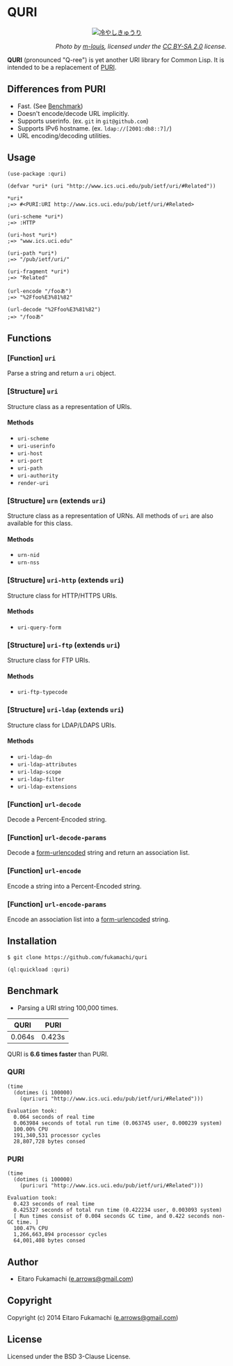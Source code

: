 # QURI

<p align=center><a href="https://www.flickr.com/photos/m-louis/8209540334/"><img src="http://c1.staticflickr.com/9/8202/8209540334_261582582c_h.jpg" alt="冷やしきゅうり"></a></p>
<p align=right><i>Photo by <a href="https://www.flickr.com/photos/m-louis/">m-louis</a>, licensed under the <a href="https://creativecommons.org/licenses/by-sa/2.0/">CC BY-SA 2.0</a> license.</i></p>

**QURI** (pronounced "Q-ree") is yet another URI library for Common Lisp. It is intended to be a replacement of [PURI](http://puri.b9.com).

## Differences from PURI

- Fast. (See [Benchmark](#benchmark))
- Doesn't encode/decode URL implicitly.
- Supports userinfo. (ex. `git` in `git@github.com`)
- Supports IPv6 hostname. (ex. `ldap://[2001:db8::7]/`)
- URL encoding/decoding utilities.

## Usage

```common-lisp
(use-package :quri)

(defvar *uri* (uri "http://www.ics.uci.edu/pub/ietf/uri/#Related"))

*uri*
;=> #<PURI:URI http://www.ics.uci.edu/pub/ietf/uri/#Related>

(uri-scheme *uri*)
;=> :HTTP

(uri-host *uri*)
;=> "www.ics.uci.edu"

(uri-path *uri*)
;=> "/pub/ietf/uri/"

(uri-fragment *uri*)
;=> "Related"

(url-encode "/fooあ")
;=> "%2Ffoo%E3%81%82"

(url-decode "%2Ffoo%E3%81%82")
;=> "/fooあ"
```

## Functions

### \[Function] `uri`

Parse a string and return a `uri` object.

### \[Structure] `uri`

Structure class as a representation of URIs.

#### Methods

- `uri-scheme`
- `uri-userinfo`
- `uri-host`
- `uri-port`
- `uri-path`
- `uri-authority`
- `render-uri`

### \[Structure] `urn` (extends `uri`)

Structure class as a representation of URNs. All methods of `uri` are also available for this class.

#### Methods

- `urn-nid`
- `urn-nss`

### \[Structure] `uri-http` (extends `uri`)

Structure class for HTTP/HTTPS URIs.

#### Methods

- `uri-query-form`

### \[Structure] `uri-ftp` (extends `uri`)

Structure class for FTP URIs.

#### Methods

- `uri-ftp-typecode`

### \[Structure] `uri-ldap` (extends `uri`)

Structure class for LDAP/LDAPS URIs.

#### Methods

- `uri-ldap-dn`
- `uri-ldap-attributes`
- `uri-ldap-scope`
- `uri-ldap-filter`
- `uri-ldap-extensions`

### \[Function] `url-decode`

Decode a Percent-Encoded string.

### \[Function] `url-decode-params`

Decode a [form-urlencoded](http://tools.ietf.org/html/rfc1866#section-8.2.1) string and return an association list.

### \[Function] `url-encode`

Encode a string into a Percent-Encoded string.

### \[Function] `url-encode-params`

Encode an association list into a [form-urlencoded](http://tools.ietf.org/html/rfc1866#section-8.2.1) string.

## Installation

```
$ git clone https://github.com/fukamachi/quri
```

```common-lisp
(ql:quickload :quri)
```

## Benchmark

- Parsing a URI string 100,000 times.

|  QURI  |  PURI  |
|--------|--------|
| 0.064s | 0.423s |

QURI is **6.6 times faster** than PURI.

### QURI

```common-lisp
(time
  (dotimes (i 100000)
    (quri:uri "http://www.ics.uci.edu/pub/ietf/uri/#Related")))
```

```
Evaluation took:
  0.064 seconds of real time
  0.063984 seconds of total run time (0.063745 user, 0.000239 system)
  100.00% CPU
  191,340,531 processor cycles
  28,807,728 bytes consed
```

### PURI

```common-lisp
(time
  (dotimes (i 100000)
    (puri:uri "http://www.ics.uci.edu/pub/ietf/uri/#Related")))
```

```
Evaluation took:
  0.423 seconds of real time
  0.425327 seconds of total run time (0.422234 user, 0.003093 system)
  [ Run times consist of 0.004 seconds GC time, and 0.422 seconds non-GC time. ]
  100.47% CPU
  1,266,663,894 processor cycles
  64,001,408 bytes consed
```

## Author

* Eitaro Fukamachi (e.arrows@gmail.com)

## Copyright

Copyright (c) 2014 Eitaro Fukamachi (e.arrows@gmail.com)

## License

Licensed under the BSD 3-Clause License.
